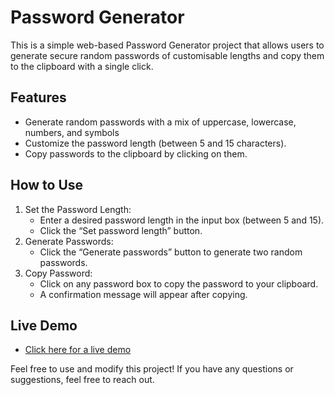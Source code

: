 # Password Generator

This is a simple web-based Password Generator project that allows users to generate secure random passwords of customisable lengths and copy them to the clipboard with a single click.

## Features

- Generate random passwords with a mix of uppercase, lowercase, numbers, and symbols
- Customize the password length (between 5 and 15 characters).
- Copy passwords to the clipboard by clicking on them.

## How to Use

1. Set the Password Length:
   - Enter a desired password length in the input box (between 5 and 15).
   - Click the “Set password length” button.
2. Generate Passwords:
   - Click the “Generate passwords” button to generate two random passwords.
3. Copy Password:
   - Click on any password box to copy the password to your clipboard.
   - A confirmation message will appear after copying.

## Live Demo

- [Click here for a live demo](https://strong-brioche-25ee1f.netlify.app/)

Feel free to use and modify this project! If you have any questions or suggestions, feel free to reach out.
